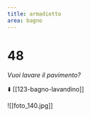 ```yaml
---
title: armadietto
area: bagno
---
```

# 48
_Vuoi lavare il pavimento?_

⬇️ [[123-bagno-lavandino]]

![[foto_140.jpg]]